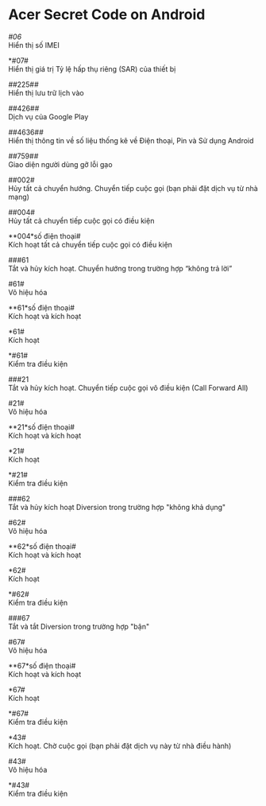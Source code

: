 Acer Secret Code on Android 
==

*#06* <br>
Hiển thị số IMEI

*#07# <br>
Hiển thị giá trị Tỷ lệ hấp thụ riêng (SAR) của thiết bị

*#*#225#*#* <br>
Hiển thị lưu trữ lịch vào

*#*#426#*#* <br>
Dịch vụ của Google Play

*#*#4636#*#* <br>
Hiển thị thông tin về số liệu thống kê về Điện thoại, Pin và Sử dụng Android

*#*#759#*#* <br>
Giao diện người dùng gỡ lỗi gạo

##002# <br>
Hủy tất cả chuyển hướng. Chuyển tiếp cuộc gọi (bạn phải đặt dịch vụ từ nhà mạng)

##004# <br>
Hủy tất cả chuyển tiếp cuộc gọi có điều kiện

**004*số điện thoại# <br>
Kích hoạt tất cả chuyển tiếp cuộc gọi có điều kiện

###61 <br>
Tắt và hủy kích hoạt. Chuyển hướng trong trường hợp “không trả lời”

#61# <br>
Vô hiệu hóa

**61*số điện thoại# <br>
Kích hoạt và kích hoạt

*61# <br>
Kích hoạt

*#61# <br>
Kiểm tra điều kiện

###21 <br>
Tắt và hủy kích hoạt. Chuyển tiếp cuộc gọi vô điều kiện (Call Forward All)

#21# <br>
Vô hiệu hóa

**21*số điện thoại# <br>
Kích hoạt và kích hoạt

*21# <br>
Kích hoạt

*#21# <br>
Kiểm tra điều kiện

###62 <br>
Tắt và hủy kích hoạt Diversion trong trường hợp "không khả dụng"

#62# <br>
Vô hiệu hóa

**62*số điện thoại# <br>
Kích hoạt và kích hoạt

*62# <br>
Kích hoạt

*#62# <br>
Kiểm tra điều kiện

###67 <br>
Tắt và tắt Diversion trong trường hợp "bận"

#67# <br>
Vô hiệu hóa

**67*số điện thoại# <br>
Kích hoạt và kích hoạt

*67# <br>
Kích hoạt

*#67# <br>
Kiểm tra điều kiện

*43# <br>
Kích hoạt. Chờ cuộc gọi (bạn phải đặt dịch vụ này từ nhà điều hành)

#43# <br>
Vô hiệu hóa

*#43# <br>
Kiểm tra điều kiện



